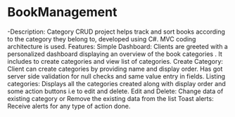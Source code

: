 # BookManagement
-Description:
Category CRUD project helps track and sort books according to the category they belong to, developed using C#. MVC coding  architecture is used.
Features:
Simple Dashboard: Clients are greeted with a personalized dashboard displaying an overview of the book categories . It includes to create categories and view list of categories.
Create Category: Client can create categories by providing name and display order. Has got server side validation for null checks and same value entry in fields.
Listing categories: Displays all the categories created along with display order and some action buttons i.e to edit and delete.
Edit  and Delete: Change data of existing category  or Remove the existing data from the list
Toast alerts: Receive alerts for any type of action done.
